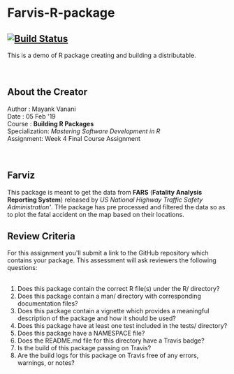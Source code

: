 # Farvis-R-package
[![Build Status](https://travis-ci.org/mayankvanani/Farvis-R-package.svg?branch=master)](https://travis-ci.org/mayankvanani/Farvis-R-package)
-----------------------------------------------------------------------------
This is a demo of R package creating and building a distributable. <br/>
<br/>
<br/>
## About the Creator
Author : Mayank Vanani <br/>
Date   : 05 Feb '19 <br/>
Course : **Building R Packages** <br/>
Specialization: _Mastering Software Development in R_ <br/>
Assignment:  Week 4 Final Course Assignment <br/>
<br/>
<br/>
## Farviz
This package is meant to get the data from **FARS** (**Fatality Analysis Reporting System**) released by 
_US National Highway Traffic Safety Administration'_. THe package has pre processed and filtered the data
so as to plot the fatal accident on the map based on their locations.

## Review Criteria
For this assignment you'll submit a link to the GitHub repository which contains your package. This assessment will ask reviewers the following questions:<br/>
<br/>
1. Does this package contain the correct R file(s) under the R/ directory?
2. Does this package contain a man/ directory with corresponding documentation files?
3. Does this package contain a vignette which provides a meaningful description of the package and how it should be used?
4. Does this package have at least one test included in the tests/ directory?
5. Does this package have a NAMESPACE file?
6. Does the README.md file for this directory have a Travis badge?
7. Is the build of this package passing on Travis?
8. Are the build logs for this package on Travis free of any errors, warnings, or notes?

